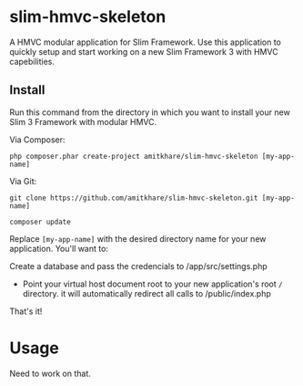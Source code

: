# slim-hmvc-skeleton

A HMVC modular application for Slim Framework. Use this application to quickly setup and start working on a new Slim Framework 3 with HMVC capebilities.

## Install

Run this command from the directory in which you want to install your new Slim 3 Framework with modular HMVC.

Via Composer:

    php composer.phar create-project amitkhare/slim-hmvc-skeleton [my-app-name]

Via Git:

    git clone https://github.com/amitkhare/slim-hmvc-skeleton.git [my-app-name]

    composer update

Replace `[my-app-name]` with the desired directory name for your new application. You'll want to:



Create a database and pass the credencials to /app/src/settings.php

* Point your virtual host document root to your new application's root `/` directory. it will automatically redirect all calls to /public/index.php

That's it!

# Usage

Need to work on that.